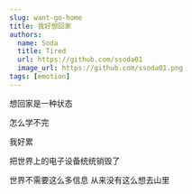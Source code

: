 ```yaml
---
slug: want-go-home
title: 我好想回家
authors:
  name: Soda
  title: Tired
  url: https://github.com/ssoda01
  image_url: https://github.com/ssoda01.png
tags: [emotion]
---
```


想回家是一种状态

怎么学不完

我好累

把世界上的电子设备统统销毁了

世界不需要这么多信息 从来没有这么想去山里